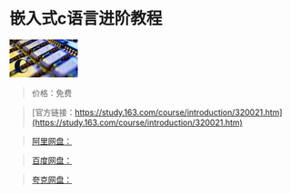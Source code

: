 # 嵌入式c语言进阶教程

![img](../../../assets/study163/free/1783425452538805825.jpg)

> 价格：免费

> [官方链接：https://study.163.com/course/introduction/320021.htm](https://study.163.com/course/introduction/320021.htm)

> [阿里网盘：]()

> [百度网盘：]()

> [夸克网盘：]()
